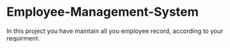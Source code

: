 # Employee-Management-System
In this project you have maintain all you employee record, according to your requirment.
